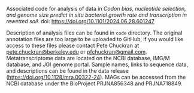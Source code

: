 
Associated code for analysis of data in *Codon bias, nucleotide selection, and genome size predict in situ bacterial growth rate and transcription in rewetted soil*. doi: https://doi.org/10.1101/2024.06.28.601247

Description of analysis files can be found in `code` directory. The original annotation files are too large to be uploaded to GitHub, if you would like access to these files please contact Pete Chuckran at pete.chuckran@berkeley.edu or pfchuckran@gmail.com. Metatranscriptome data are located on the NCBI database, IMG/M database, and JGI genome portal. Sample names, links to sequence data, and descriptions can be found in the data release (https://doi.org/10.1128/mra.00322-24). MAGs can be accessed from the NCBI database under the BioProject PRJNA856348 and PRJNA718849.
